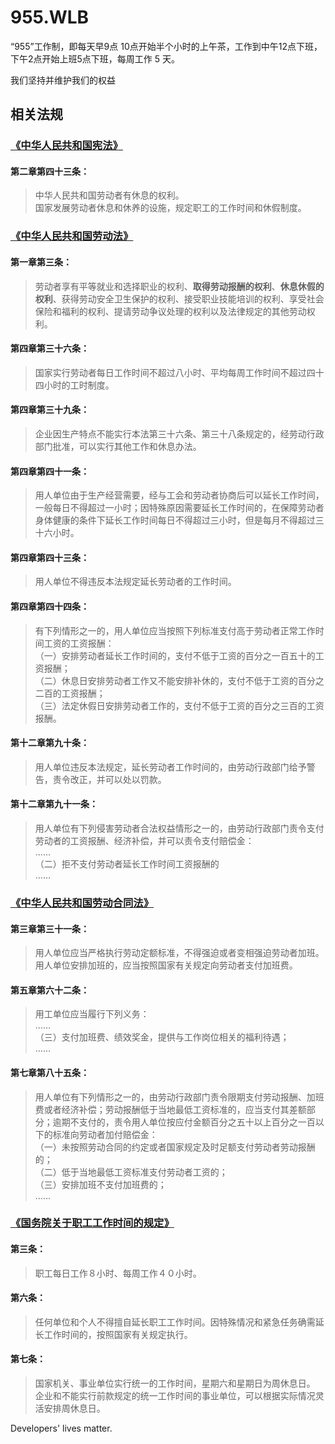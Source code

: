 955.WLB
===

“955”工作制，即每天早9点 10点开始半个小时的上午茶，工作到中午12点下班，下午2点开始上班5点下班，每周工作 5 天。

我们坚持并维护我们的权益

## 相关法规

### [《中华人民共和国宪法》](http://www.npc.gov.cn/npc/xinwen/2018-03/22/content_2052489.htm)

#### 第二章第四十三条：

> 中华人民共和国劳动者有休息的权利。  
> 国家发展劳动者休息和休养的设施，规定职工的工作时间和休假制度。  

### [《中华人民共和国劳动法》](http://www.npc.gov.cn/npc/xinwen/2019-01/07/content_2070261.htm)

#### 第一章第三条：
> 劳动者享有平等就业和选择职业的权利、**取得劳动报酬的权利**、**休息休假的权利**、获得劳动安全卫生保护的权利、接受职业技能培训的权利、享受社会保险和福利的权利、提请劳动争议处理的权利以及法律规定的其他劳动权利。

#### 第四章第三十六条：  
> 国家实行劳动者每日工作时间不超过八小时、平均每周工作时间不超过四十四小时的工时制度。  

#### 第四章第三十九条：  
> 企业因生产特点不能实行本法第三十六条、第三十八条规定的，经劳动行政部门批准，可以实行其他工作和休息办法。  

#### 第四章第四十一条：    
> 用人单位由于生产经营需要，经与工会和劳动者协商后可以延长工作时间，一般每日不得超过一小时；因特殊原因需要延长工作时间的，在保障劳动者身体健康的条件下延长工作时间每日不得超过三小时，但是每月不得超过三十六小时。  

#### 第四章第四十三条：  
> 用人单位不得违反本法规定延长劳动者的工作时间。  

#### 第四章第四十四条：  
> 有下列情形之一的，用人单位应当按照下列标准支付高于劳动者正常工作时间工资的工资报酬：  
> （一）安排劳动者延长工作时间的，支付不低于工资的百分之一百五十的工资报酬；  
> （二）休息日安排劳动者工作又不能安排补休的，支付不低于工资的百分之二百的工资报酬；  
> （三）法定休假日安排劳动者工作的，支付不低于工资的百分之三百的工资报酬。  

#### 第十二章第九十条：  
> 用人单位违反本法规定，延长劳动者工作时间的，由劳动行政部门给予警告，责令改正，并可以处以罚款。  

#### 第十二章第九十一条：  
> 用人单位有下列侵害劳动者合法权益情形之一的，由劳动行政部门责令支付劳动者的工资报酬、经济补偿，并可以责令支付赔偿金：  
>  ……  
>  （二）拒不支付劳动者延长工作时间工资报酬的  
>  ……  

### [《中华人民共和国劳动合同法》](http://www.npc.gov.cn/wxzl/gongbao/2013-04/15/content_1811058.htm)

#### 第三章第三十一条：
> 用人单位应当严格执行劳动定额标准，不得强迫或者变相强迫劳动者加班。用人单位安排加班的，应当按照国家有关规定向劳动者支付加班费。  

#### 第五章第六十二条：
> 用工单位应当履行下列义务：  
> ……  
> （三）支付加班费、绩效奖金，提供与工作岗位相关的福利待遇；  
> ……  

#### 第七章第八十五条：
> 用人单位有下列情形之一的，由劳动行政部门责令限期支付劳动报酬、加班费或者经济补偿；劳动报酬低于当地最低工资标准的，应当支付其差额部分；逾期不支付的，责令用人单位按应付金额百分之五十以上百分之一百以下的标准向劳动者加付赔偿金：  
>  （一）未按照劳动合同的约定或者国家规定及时足额支付劳动者劳动报酬的；  
>  （二）低于当地最低工资标准支付劳动者工资的；  
>  （三）安排加班不支付加班费的；  
……  

### [《国务院关于职工工作时间的规定》](http://www.mohrss.gov.cn/SYrlzyhshbzb/zcfg/flfg/xzfg/201604/t20160412_237909.html)

#### 第三条：
> 职工每日工作８小时、每周工作４０小时。

#### 第六条：
> 任何单位和个人不得擅自延长职工工作时间。因特殊情况和紧急任务确需延长工作时间的，按照国家有关规定执行。

#### 第七条：
> 国家机关、事业单位实行统一的工作时间，星期六和星期日为周休息日。  
> 企业和不能实行前款规定的统一工作时间的事业单位，可以根据实际情况灵活安排周休息日。

Developers' lives matter.
